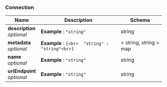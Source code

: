 
<a name="connection"></a>
### Connection

|Name|Description|Schema|
|---|---|---|
|**description**  <br>*optional*|**Example** : `"string"`|string|
|**metadata**  <br>*optional*|**Example** : `{<br>  "string" : "string"<br>}`|< string, string > map|
|**name**  <br>*optional*|**Example** : `"string"`|string|
|**uriEndpoint**  <br>*optional*|**Example** : `"string"`|string|



